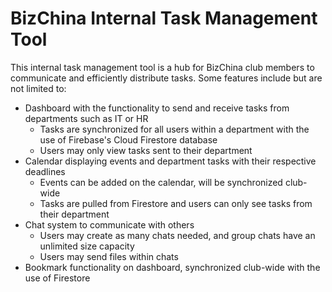 # BizChina Internal Task Management Tool

This internal task management tool is a hub for BizChina club members to communicate and efficiently distribute tasks.
Some features include but are not limited to:
- Dashboard with the functionality to send and receive tasks from departments such as IT or HR
  - Tasks are synchronized for all users within a department with the use of Firebase's Cloud Firestore database
  - Users may only view tasks sent to their department
- Calendar displaying events and department tasks with their respective deadlines
  - Events can be added on the calendar, will be synchronized club-wide
  - Tasks are pulled from Firestore and users can only see tasks from their department
- Chat system to communicate with others
  - Users may create as many chats needed, and group chats have an unlimited size capacity
  - Users may send files within chats
- Bookmark functionality on dashboard, synchronized club-wide with the use of Firestore
